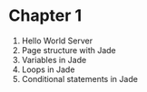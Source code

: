 # Chapter 1

1. Hello World Server
2. Page structure with Jade
3. Variables in Jade
4. Loops in Jade
5. Conditional statements in Jade

